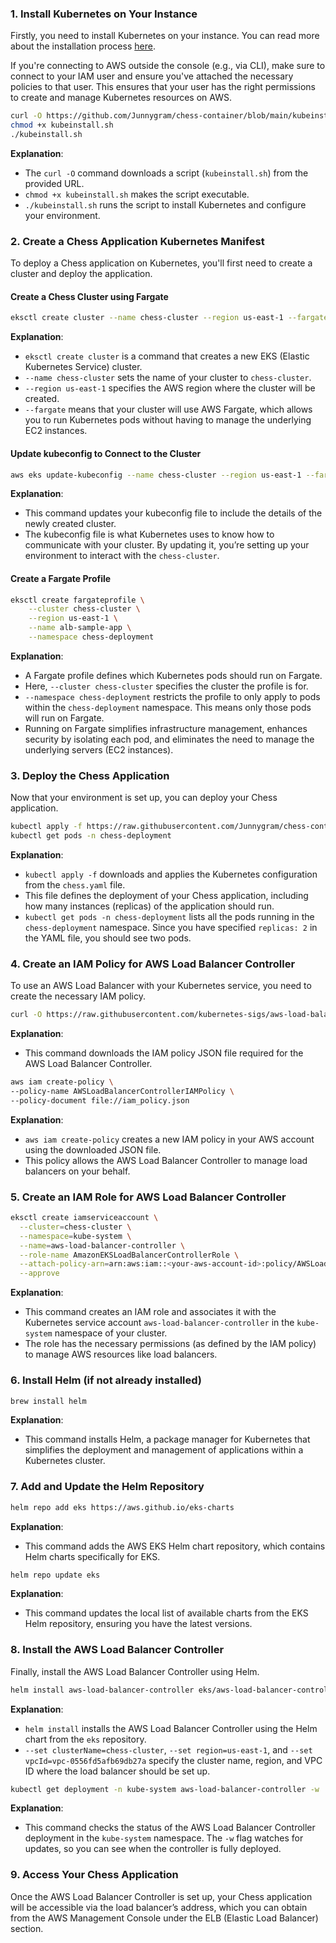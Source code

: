 

### 1. Install Kubernetes on Your Instance

Firstly, you need to install Kubernetes on your instance. You can read more about the installation process [here](https://eksctl.io/installation/).

If you're connecting to AWS outside the console (e.g., via CLI), make sure to connect to your IAM user and ensure you've attached the necessary policies to that user. This ensures that your user has the right permissions to create and manage Kubernetes resources on AWS.

```bash
curl -O https://github.com/Junnygram/chess-container/blob/main/kubeinstall.sh
chmod +x kubeinstall.sh
./kubeinstall.sh
```

**Explanation**: 
- The `curl -O` command downloads a script (`kubeinstall.sh`) from the provided URL.
- `chmod +x kubeinstall.sh` makes the script executable.
- `./kubeinstall.sh` runs the script to install Kubernetes and configure your environment.

### 2. Create a Chess Application Kubernetes Manifest

To deploy a Chess application on Kubernetes, you'll first need to create a cluster and deploy the application.

#### Create a Chess Cluster using Fargate

```bash
eksctl create cluster --name chess-cluster --region us-east-1 --fargate
```

**Explanation**: 
- `eksctl create cluster` is a command that creates a new EKS (Elastic Kubernetes Service) cluster. 
- `--name chess-cluster` sets the name of your cluster to `chess-cluster`.
- `--region us-east-1` specifies the AWS region where the cluster will be created.
- `--fargate` means that your cluster will use AWS Fargate, which allows you to run Kubernetes pods without having to manage the underlying EC2 instances.

#### Update kubeconfig to Connect to the Cluster

```bash
aws eks update-kubeconfig --name chess-cluster --region us-east-1 --fargate
```

**Explanation**: 
- This command updates your kubeconfig file to include the details of the newly created cluster. 
- The kubeconfig file is what Kubernetes uses to know how to communicate with your cluster. By updating it, you’re setting up your environment to interact with the `chess-cluster`.

#### Create a Fargate Profile

```bash
eksctl create fargateprofile \
    --cluster chess-cluster \
    --region us-east-1 \
    --name alb-sample-app \
    --namespace chess-deployment
```

**Explanation**:
- A Fargate profile defines which Kubernetes pods should run on Fargate.
- Here, `--cluster chess-cluster` specifies the cluster the profile is for.
- `--namespace chess-deployment` restricts the profile to only apply to pods within the `chess-deployment` namespace. This means only those pods will run on Fargate.
- Running on Fargate simplifies infrastructure management, enhances security by isolating each pod, and eliminates the need to manage the underlying servers (EC2 instances).

### 3. Deploy the Chess Application

Now that your environment is set up, you can deploy your Chess application.

```bash
kubectl apply -f https://raw.githubusercontent.com/Junnygram/chess-container/main/chess.yaml
kubectl get pods -n chess-deployment
```

**Explanation**: 
- `kubectl apply -f` downloads and applies the Kubernetes configuration from the `chess.yaml` file.
- This file defines the deployment of your Chess application, including how many instances (replicas) of the application should run.
- `kubectl get pods -n chess-deployment` lists all the pods running in the `chess-deployment` namespace. Since you have specified `replicas: 2` in the YAML file, you should see two pods.

### 4. Create an IAM Policy for AWS Load Balancer Controller

To use an AWS Load Balancer with your Kubernetes service, you need to create the necessary IAM policy.

```bash
curl -O https://raw.githubusercontent.com/kubernetes-sigs/aws-load-balancer-controller/v2.5.4/docs/install/iam_policy.json
```

**Explanation**:
- This command downloads the IAM policy JSON file required for the AWS Load Balancer Controller.

```bash
aws iam create-policy \
--policy-name AWSLoadBalancerControllerIAMPolicy \
--policy-document file://iam_policy.json
```

**Explanation**:
- `aws iam create-policy` creates a new IAM policy in your AWS account using the downloaded JSON file.
- This policy allows the AWS Load Balancer Controller to manage load balancers on your behalf.

### 5. Create an IAM Role for AWS Load Balancer Controller

```bash
eksctl create iamserviceaccount \
  --cluster=chess-cluster \
  --namespace=kube-system \
  --name=aws-load-balancer-controller \
  --role-name AmazonEKSLoadBalancerControllerRole \
  --attach-policy-arn=arn:aws:iam::<your-aws-account-id>:policy/AWSLoadBalancerControllerIAMPolicy \
  --approve
```

**Explanation**:
- This command creates an IAM role and associates it with the Kubernetes service account `aws-load-balancer-controller` in the `kube-system` namespace of your cluster.
- The role has the necessary permissions (as defined by the IAM policy) to manage AWS resources like load balancers.

### 6. Install Helm (if not already installed)

```bash
brew install helm
```

**Explanation**:
- This command installs Helm, a package manager for Kubernetes that simplifies the deployment and management of applications within a Kubernetes cluster.

### 7. Add and Update the Helm Repository

```bash
helm repo add eks https://aws.github.io/eks-charts
```

**Explanation**:
- This command adds the AWS EKS Helm chart repository, which contains Helm charts specifically for EKS.

```bash
helm repo update eks
```

**Explanation**:
- This command updates the local list of available charts from the EKS Helm repository, ensuring you have the latest versions.

### 8. Install the AWS Load Balancer Controller

Finally, install the AWS Load Balancer Controller using Helm.

```bash
helm install aws-load-balancer-controller eks/aws-load-balancer-controller -n kube-system --set clusterName=chess-cluster --set serviceAccount.create=false --set serviceAccount.name=aws-load-balancer-controller --set region=us-east-1 --set vpcId=vpc-0556fd5afb69db27a
```

**Explanation**:
- `helm install` installs the AWS Load Balancer Controller using the Helm chart from the `eks` repository.
- `--set clusterName=chess-cluster`, `--set region=us-east-1`, and `--set vpcId=vpc-0556fd5afb69db27a` specify the cluster name, region, and VPC ID where the load balancer should be set up.

```bash
kubectl get deployment -n kube-system aws-load-balancer-controller -w
```

**Explanation**:
- This command checks the status of the AWS Load Balancer Controller deployment in the `kube-system` namespace. The `-w` flag watches for updates, so you can see when the controller is fully deployed.

### 9. Access Your Chess Application

Once the AWS Load Balancer Controller is set up, your Chess application will be accessible via the load balancer’s address, which you can obtain from the AWS Management Console under the ELB (Elastic Load Balancer) section.
